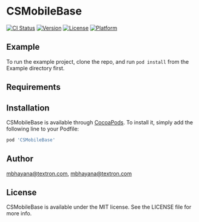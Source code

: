 # CSMobileBase

[![CI Status](https://img.shields.io/travis/mbhayana@textron.com/CSMobileBase.svg?style=flat)](https://travis-ci.org/mbhayana@textron.com/CSMobileBase)
[![Version](https://img.shields.io/cocoapods/v/CSMobileBase.svg?style=flat)](https://cocoapods.org/pods/CSMobileBase)
[![License](https://img.shields.io/cocoapods/l/CSMobileBase.svg?style=flat)](https://cocoapods.org/pods/CSMobileBase)
[![Platform](https://img.shields.io/cocoapods/p/CSMobileBase.svg?style=flat)](https://cocoapods.org/pods/CSMobileBase)

## Example

To run the example project, clone the repo, and run `pod install` from the Example directory first.

## Requirements

## Installation

CSMobileBase is available through [CocoaPods](https://cocoapods.org). To install
it, simply add the following line to your Podfile:

```ruby
pod 'CSMobileBase'
```

## Author

mbhayana@textron.com, mbhayana@textron.com

## License

CSMobileBase is available under the MIT license. See the LICENSE file for more info.
